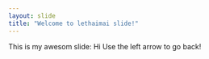 ```yaml
---
layout: slide
title: "Welcome to lethaimai slide!"
---
```

This is my awesom slide: Hi
Use the left arrow to go back!
